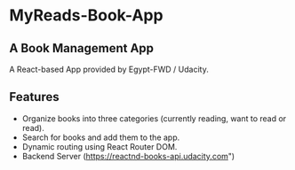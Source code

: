 # MyReads-Book-App

## A Book Management App

A React-based App provided by Egypt-FWD / Udacity.

## Features

- Organize books into three categories (currently reading, want to read or read).
- Search for books and add them to the app.
- Dynamic routing using React Router DOM.
- Backend Server (https://reactnd-books-api.udacity.com")
